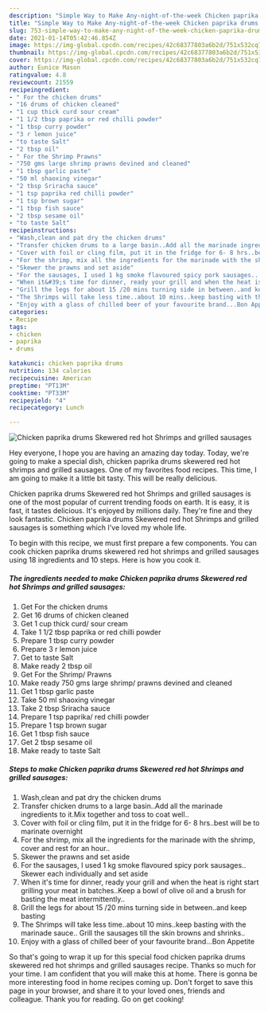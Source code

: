 ```yaml
---
description: "Simple Way to Make Any-night-of-the-week Chicken paprika drums Skewered red hot Shrimps and grilled sausages"
title: "Simple Way to Make Any-night-of-the-week Chicken paprika drums Skewered red hot Shrimps and grilled sausages"
slug: 753-simple-way-to-make-any-night-of-the-week-chicken-paprika-drums-skewered-red-hot-shrimps-and-grilled-sausages
date: 2021-01-14T05:42:46.854Z
image: https://img-global.cpcdn.com/recipes/42c68377803a6b2d/751x532cq70/chicken-paprika-drums-skewered-red-hot-shrimps-and-grilled-sausages-recipe-main-photo.jpg
thumbnail: https://img-global.cpcdn.com/recipes/42c68377803a6b2d/751x532cq70/chicken-paprika-drums-skewered-red-hot-shrimps-and-grilled-sausages-recipe-main-photo.jpg
cover: https://img-global.cpcdn.com/recipes/42c68377803a6b2d/751x532cq70/chicken-paprika-drums-skewered-red-hot-shrimps-and-grilled-sausages-recipe-main-photo.jpg
author: Eunice Mason
ratingvalue: 4.8
reviewcount: 21559
recipeingredient:
- " For the chicken drums"
- "16 drums of chicken cleaned"
- "1 cup thick curd sour cream"
- "1 1/2 tbsp paprika or red chilli powder"
- "1 tbsp curry powder"
- "3 r lemon juice"
- "to taste Salt"
- "2 tbsp oil"
- " For the Shrimp Prawns"
- "750 gms large shrimp prawns devined and cleaned"
- "1 tbsp garlic paste"
- "50 ml shaoxing vinegar"
- "2 tbsp Sriracha sauce"
- "1 tsp paprika red chilli powder"
- "1 tsp brown sugar"
- "1 tbsp fish sauce"
- "2 tbsp sesame oil"
- "to taste Salt"
recipeinstructions:
- "Wash,clean and pat dry the chicken drums"
- "Transfer chicken drums to a large basin..Add all the marinade ingredients to it.Mix together and toss to coat well.."
- "Cover with foil or cling film, put it in the fridge for 6- 8 hrs..best will be to marinate overnight"
- "For the shrimp, mix all the ingredients for the marinade with the shrimp, cover and rest for an hour.."
- "Skewer the prawns and set aside"
- "For the sausages, I used 1 kg smoke flavoured spicy pork sausages.. Skewer each individually and set aside"
- "When it&#39;s time for dinner, ready your grill and when the heat is right start grilling your meat in batches..Keep a bowl of olive oil and a brush for basting the meat intermittently.."
- "Grill the legs for about 15 /20 mins turning side in between..and keep basting"
- "The Shrimps will take less time..about 10 mins..keep basting with the marinade sauce.. Grill the sausages till the skin browns and shrinks.."
- "Enjoy with a glass of chilled beer of your favourite brand...Bon Appetite"
categories:
- Recipe
tags:
- chicken
- paprika
- drums

katakunci: chicken paprika drums 
nutrition: 134 calories
recipecuisine: American
preptime: "PT13M"
cooktime: "PT33M"
recipeyield: "4"
recipecategory: Lunch

---
```



![Chicken paprika drums Skewered red hot Shrimps and grilled sausages](https://img-global.cpcdn.com/recipes/42c68377803a6b2d/751x532cq70/chicken-paprika-drums-skewered-red-hot-shrimps-and-grilled-sausages-recipe-main-photo.jpg)

Hey everyone, I hope you are having an amazing day today. Today, we're going to make a special dish, chicken paprika drums skewered red hot shrimps and grilled sausages. One of my favorites food recipes. This time, I am going to make it a little bit tasty. This will be really delicious.



Chicken paprika drums Skewered red hot Shrimps and grilled sausages is one of the most popular of current trending foods on earth. It is easy, it is fast, it tastes delicious. It's enjoyed by millions daily. They're fine and they look fantastic. Chicken paprika drums Skewered red hot Shrimps and grilled sausages is something which I've loved my whole life.


To begin with this recipe, we must first prepare a few components. You can cook chicken paprika drums skewered red hot shrimps and grilled sausages using 18 ingredients and 10 steps. Here is how you cook it.

<!--inarticleads1-->

##### The ingredients needed to make Chicken paprika drums Skewered red hot Shrimps and grilled sausages:

1. Get  For the chicken drums
1. Get 16 drums of chicken cleaned
1. Get 1 cup thick curd/ sour cream
1. Take 1 1/2 tbsp paprika or red chilli powder
1. Prepare 1 tbsp curry powder
1. Prepare 3 r lemon juice
1. Get to taste Salt
1. Make ready 2 tbsp oil
1. Get  For the Shrimp/ Prawns
1. Make ready 750 gms large shrimp/ prawns devined and cleaned
1. Get 1 tbsp garlic paste
1. Take 50 ml shaoxing vinegar
1. Take 2 tbsp Sriracha sauce
1. Prepare 1 tsp paprika/ red chilli powder
1. Prepare 1 tsp brown sugar
1. Get 1 tbsp fish sauce
1. Get 2 tbsp sesame oil
1. Make ready to taste Salt




<!--inarticleads2-->

##### Steps to make Chicken paprika drums Skewered red hot Shrimps and grilled sausages:

1. Wash,clean and pat dry the chicken drums
1. Transfer chicken drums to a large basin..Add all the marinade ingredients to it.Mix together and toss to coat well..
1. Cover with foil or cling film, put it in the fridge for 6- 8 hrs..best will be to marinate overnight
1. For the shrimp, mix all the ingredients for the marinade with the shrimp, cover and rest for an hour..
1. Skewer the prawns and set aside
1. For the sausages, I used 1 kg smoke flavoured spicy pork sausages.. Skewer each individually and set aside
1. When it&#39;s time for dinner, ready your grill and when the heat is right start grilling your meat in batches..Keep a bowl of olive oil and a brush for basting the meat intermittently..
1. Grill the legs for about 15 /20 mins turning side in between..and keep basting
1. The Shrimps will take less time..about 10 mins..keep basting with the marinade sauce.. Grill the sausages till the skin browns and shrinks..
1. Enjoy with a glass of chilled beer of your favourite brand...Bon Appetite




So that's going to wrap it up for this special food chicken paprika drums skewered red hot shrimps and grilled sausages recipe. Thanks so much for your time. I am confident that you will make this at home. There is gonna be more interesting food in home recipes coming up. Don't forget to save this page in your browser, and share it to your loved ones, friends and colleague. Thank you for reading. Go on get cooking!

